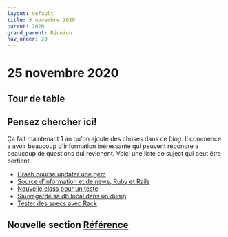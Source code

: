```yaml
---
layout: default
title: 5 novembre 2020
parent: 2020
grand_parent: Réunion
nav_order: 20
---
```


# 25 novembre 2020

## Tour de table

## Pensez chercher ici!

Ça fait maintenant 1 an qu'on ajoute des choses dans ce _blog_.
Il commence a avoir beaucoup d'information inéressante qui peuvent
répondre a beaucoup de questions qui revienent. 
Voici une liste de suject qui peut être pertient.

* [Crash course updater une gem](../2019/7%20novembre%202019#crash-course-updater-une-gem)
* [Source d’information et de news, Ruby et Rails](../2019/7%20novembre%202019#source-dinformation-continue)
* [Nouvelle class pour un teste](../../blog/Nouvelle%20class%20pour%20un%20teste)
* [Sauvegardé sa db local dans un dump](9%20avril%202020#sauvegard-sa-db-local-dans-un-dump)
* [Tester des specs avec Rack](../../blog/Introduction%20a%20Rack#spec)

## Nouvelle section [Référence](../../reference)

